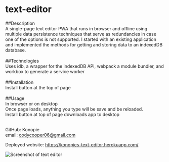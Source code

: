 # text-editor

##Description <br>
  A single-page text editor PWA that runs in browser and offline using multiple data persistence techniques
  that serve as redundancies in case one of the options is not supported. I started with an existing application
  and implemented the methods for getting and storing data to an indexedDB database. 
<br>
<br>
##Technologies <br>
  Uses idb, a wrapper for the indexedDB API, webpack a module bundler, and workbox to generate a service worker
<br><br>
##Installation <br>
  Install button at the top of page
<br><br>
##Usage <br>
  In browser or on desktop <br> 
  Once page loads, anything you type will be save and be reloaded. <br> 
  Install button at top of page downloads app to desktop
  <br><br>
  
GitHub: Konopie <br>
email: codycooper06@gmail.com

Deployed website: https://konopies-text-editor.herokuapp.com/
  
![Screenshot of text editor](https://user-images.githubusercontent.com/99047158/200736812-e1e58e5f-0241-47df-bc39-352c701eaec2.png)
